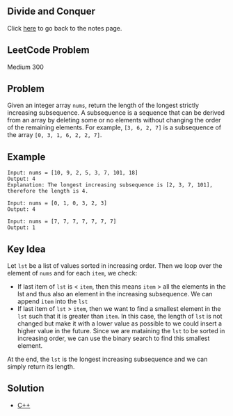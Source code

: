 ## Divide and Conquer
Click [here](../notes.md) to go back to the notes page.

## LeetCode Problem
Medium 300

## Problem
Given an integer array `nums`, return the length of the longest strictly increasing subsequence. A subsequence is a sequence that can be derived from an array by deleting some or no elements without changing the order of the remaining elements. For example, `[3, 6, 2, 7]` is a subsequence of the array `[0, 3, 1, 6, 2, 2, 7]`.

## Example
```
Input: nums = [10, 9, 2, 5, 3, 7, 101, 18]
Output: 4
Explanation: The longest increasing subsequence is [2, 3, 7, 101], therefore the length is 4.

Input: nums = [0, 1, 0, 3, 2, 3]
Output: 4

Input: nums = [7, 7, 7, 7, 7, 7, 7]
Output: 1
```

## Key Idea
Let `lst` be a list of values sorted in increasing order. Then we loop over the element of `nums` and for each `item`, we check:
- If last item of `lst` is < `item`, then this means `item` > all the elements in the lst and thus also an element in the increasing subsequence. We can append `item` into the `lst`
- If last item of `lst` > `item`, then we want to find a smallest element in the `lst` such that it is greater than `item`. In this case, the length of `lst` is not changed but make it with a lower value as possible to we could insert a higher value in the future. Since we are mataining the `lst` to be sorted in increasing order, we can use the binary search to find this smallest element.

At the end, the `lst` is the longest increasing subsequence and we can simply return its length.

## Solution
- [C++](./solution.cpp)